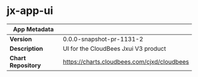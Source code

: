 # jx-app-ui

|App Metadata||
|---|---|
| **Version** | 0.0.0-snapshot-pr-1131-2 |
| **Description** | UI for the CloudBees Jxui V3 product |
| **Chart Repository** | https://charts.cloudbees.com/cjxd/cloudbees |
